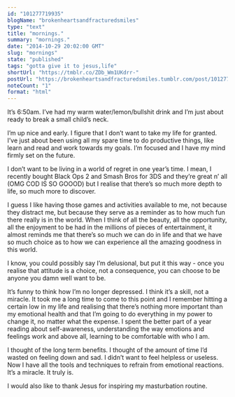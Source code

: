 ```yaml
---
id: "101277719935"
blogName: "brokenheartsandfracturedsmiles"
type: "text"
title: "mornings."
summary: "mornings."
date: "2014-10-29 20:02:00 GMT"
slug: "mornings"
state: "published"
tags: "gotta give it to jesus,life"
shortUrl: "https://tmblr.co/ZDb_Wm1UKdrr-"
postUrl: "https://brokenheartsandfracturedsmiles.tumblr.com/post/101277719935/mornings"
noteCount: "1"
format: "html"
---
```


It’s 6:50am. I’ve had my warm water/lemon/bullshit drink and I’m just about ready to break a small child’s neck. 

I’m up nice and early. I figure that I don’t want to take my life for granted. I’ve just about been using all my spare time to do productive things, like learn and read and work towards my goals. I’m focused and I have my mind firmly set on the future. 

I don’t want to be living in a world of regret in one year’s time. I mean, I recently bought Black Ops 2 and Smash Bros for 3DS and they’re great n’ all (OMG COD IS SO GOOOD) but I realise that there’s so much more depth to life, so much more to discover. 

I guess I like having those games and activities available to me, not because they distract me, but because they serve as a reminder as to how much fun there really is in the world. When I think of all the beauty, all the opportunity, all the enjoyment to be had in the millions of pieces of entertainment, it almost reminds me that there’s so much we can do in life and that we have so much choice as to how we can experience all the amazing goodness in this world. 

I know, you could possibly say I’m delusional, but put it this way - once you realise that attitude is a choice, not a consequence, you can choose to be anyone you damn well want to be. 

It’s funny to think how I’m no longer depressed. I think it’s a skill, not a miracle. It took me a long time to come to this point and I remember hitting a certain low in my life and realising that there’s nothing more important than my emotional health and that I’m going to do everything in my power to change it, no matter what the expense. I spent the better part of a year reading about self-awareness, understanding the way emotions and feelings work and above all, learning to be comfortable with who I am. 

I thought of the long term benefits. I thought of the amount of time I’d wasted on feeling down and sad. I didn’t want to feel helpless or useless. Now I have all the tools and techniques to refrain from emotional reactions. It’s a miracle. It truly is.

I would also like to thank Jesus for inspiring my masturbation routine.
